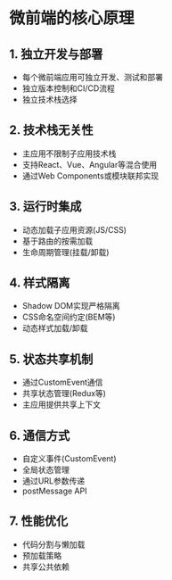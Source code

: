 # 微前端的核心原理

## 1. 独立开发与部署
- 每个微前端应用可独立开发、测试和部署
- 独立版本控制和CI/CD流程
- 独立技术栈选择

## 2. 技术栈无关性
- 主应用不限制子应用技术栈
- 支持React、Vue、Angular等混合使用
- 通过Web Components或模块联邦实现

## 3. 运行时集成
- 动态加载子应用资源(JS/CSS)
- 基于路由的按需加载
- 生命周期管理(挂载/卸载)

## 4. 样式隔离
- Shadow DOM实现严格隔离
- CSS命名空间约定(BEM等)
- 动态样式加载/卸载

## 5. 状态共享机制
- 通过CustomEvent通信
- 共享状态管理(Redux等)
- 主应用提供共享上下文

## 6. 通信方式
- 自定义事件(CustomEvent)
- 全局状态管理
- 通过URL参数传递
- postMessage API

## 7. 性能优化
- 代码分割与懒加载
- 预加载策略
- 共享公共依赖
